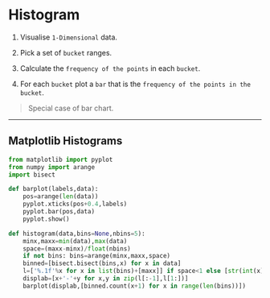# Histogram

1. Visualise `1-Dimensional` data.

2. Pick a set of `bucket` ranges.

3. Calculate the `frequency of the points` in each `bucket`.

4. For each `bucket` plot a `bar` that is the `frequency of the points in the bucket`.

> Special case of bar chart.

---

## Matplotlib Histograms

```python
from matplotlib import pyplot
from numpy import arange
import bisect

def barplot(labels,data):
    pos=arange(len(data))
    pyplot.xticks(pos+0.4,labels)
    pyplot.bar(pos,data)
    pyplot.show()

def histogram(data,bins=None,nbins=5):
    minx,maxx=min(data),max(data)
    space=(maxx-minx)/float(nbins)
    if not bins: bins=arange(minx,maxx,space)
    binned=[bisect.bisect(bins,x) for x in data]
    l=['%.1f'%x for x in list(bins)+[maxx]] if space<1 else [str(int(x)) for x in list(bins)+[maxx]]
    displab=[x+'-'+y for x,y in zip(l[:-1],l[1:])]
    barplot(displab,[binned.count(x+1) for x in range(len(bins))])
```